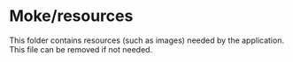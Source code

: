 # Moke/resources

This folder contains resources (such as images) needed by the application. This file can
be removed if not needed.
